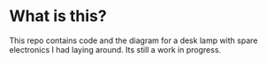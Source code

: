 # What is this?

This repo contains code and the diagram for a desk lamp with spare electronics I had laying around. Its still a work in progress.

